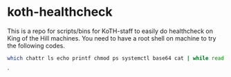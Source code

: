 # koth-healthcheck
This is a repo for scripts/bins for KoTH-staff to easily do healthcheck on King of the Hill machines.
You need to have a root shell on machine to try the following codes.


```sh
which chattr ls echo printf chmod ps systemctl base64 cat | while read line; do echo -n "$line  "; stat -c "%a" $line; done
```  

`
